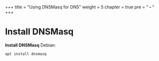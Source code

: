 +++
title = "Using DNSMasq for DNS"
weight = 5
chapter = true
pre = "<b> - </b>"
+++

# Install DNSMasq

**Install DNSMasq**
Debian:

```
apt install dnsmasq
```

